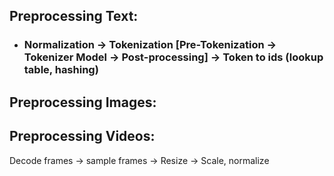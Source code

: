 ## Preprocessing Text: 

* ### Normalization -> Tokenization [Pre-Tokenization -> Tokenizer Model -> Post-processing] -> Token to ids (lookup table, hashing)
## Preprocessing Images:

## Preprocessing Videos:
Decode frames -> sample frames -> Resize -> Scale, normalize

